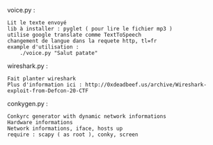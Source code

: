 voice.py :

	Lit le texte envoyé
	lib à installer : pyglet ( pour lire le fichier mp3 )
	utilise google translate comme TextToSpeech
	changement de langue dans la requete http, tl=fr
	example d'utilisation :
		./voice.py "Salut patate"
wireshark.py :

	Fait planter wireshark
	Plus d'information ici : http://0xdeadbeef.us/archive/Wireshark-exploit-from-Defcon-20-CTF

conkygen.py :

	Conkyrc generator with dynamic network informations
	Hardware informations
	Network informations, iface, hosts up
	require : scapy ( as root ), conky, screen

